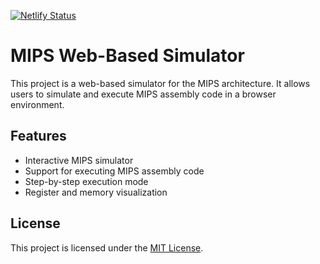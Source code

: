 [![Netlify Status](https://api.netlify.com/api/v1/badges/18da4b55-2c6e-4a02-be17-daee5331bcf4/deploy-status)](https://mipstream.netlify.app)
# MIPS Web-Based Simulator

This project is a web-based simulator for the MIPS architecture. It allows users to simulate and execute MIPS assembly code in a browser environment.

## Features

- Interactive MIPS simulator
- Support for executing MIPS assembly code
- Step-by-step execution mode
- Register and memory visualization

## License

This project is licensed under the [MIT License](LICENSE).